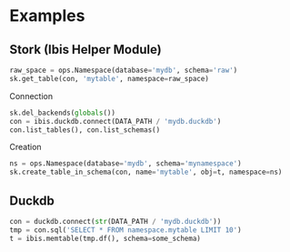 # Examples

## Stork (Ibis Helper Module)

```python
raw_space = ops.Namespace(database='mydb', schema='raw')
sk.get_table(con, 'mytable', namespace=raw_space)
```

Connection

```python
sk.del_backends(globals())
con = ibis.duckdb.connect(DATA_PATH / 'mydb.duckdb')
con.list_tables(), con.list_schemas()
```

Creation

```python
ns = ops.Namespace(database='mydb', schema='mynamespace')
sk.create_table_in_schema(con, name='mytable', obj=t, namespace=ns)
```

## Duckdb

```python
con = duckdb.connect(str(DATA_PATH / 'mydb.duckdb'))
tmp = con.sql('SELECT * FROM namespace.mytable LIMIT 10')
t = ibis.memtable(tmp.df(), schema=some_schema)
```

